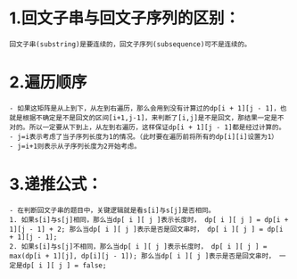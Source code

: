 # 1.回文子串与回文子序列的区别：
    回⽂⼦串(substring)是要连续的，回⽂⼦序列(subsequence)可不是连续的。

# 2.遍历顺序
    - 如果这矩阵是从上到下，从左到右遍历，那么会⽤到没有计算过的dp[i + 1][j - 1]，也就是根据不确定是不是回⽂的区间[i+1,j-1]，来判断了[i,j]是不是回⽂，那结果⼀定是不对的。所以⼀定要从下到上，从左到右遍历，这样保证dp[i + 1][j - 1]都是经过计算的。
    - j=i表示考虑了当子序列长度为1的情况。（此时要在遍历前将所有的dp[i][i]设置为1）
    - j=i+1则表示从子序列长度为2开始考虑。

# 3.递推公式：
    - 在判断回文子串的题目中，关键逻辑就是看s[i]与s[j]是否相同。
    1. 如果s[i]与s[j]相同，那么当dp[ i ][ j ]表示长度时， dp[ i ][ j ] = dp[i + 1][j - 1] + 2; 那么当dp[ i ][ j ]表示是否是回文串时， dp[ i ][ j ] = dp[i + 1][j - 1];
    2. 如果s[i]与s[j]不相同，那么当dp[ i ][ j ]表示长度时， dp[ i ][ j ] =  max(dp[i + 1][j], dp[i][j - 1]); 那么当dp[ i ][ j ]表示是否是回文串时， 一定是dp[ i ][ j ] = false;